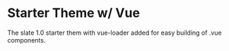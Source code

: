 # Starter Theme w/ Vue
The slate 1.0 starter them with vue-loader added for easy building of .vue components.